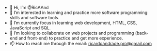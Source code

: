 - 👋 Hi, I’m @RicAAnd
- 👀 I’m interested in learning and practice more software programming skills and software tools.
- 🌱 I’m currently focus in learning web development, HTML, CSS, JavaScript and SQL.
- 💞️ I’m looking to collaborate on web projects and programming (back-end and front-end) to practice and get more experience.
- 📫 How to reach me through the email: ricardoandrade.pro@gmail.com

<!---
RicAAnd/RicAAnd is a ✨ special ✨ repository because its `README.md` (this file) appears on your GitHub profile.
You can click the Preview link to take a look at your changes.
--->
